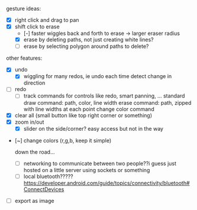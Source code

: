 gesture ideas:
- [x] right click and drag to pan
- [x] shift click to erase
    - [-] faster wiggles back and forth to erase -> larger eraser radius
    - [x] erase by deleting paths,
    not just creating white lines?
    - [ ] erase by selecting polygon around paths to delete?

other features:
- [x] undo
    - [x] wiggling for many redos, ie undo each time detect change in direction
- [ ] redo
    - [ ] track commands for controls like redo, smart panning, ...
    standard draw command: path, color, line width
    erase command: path, zipped with line widths at each point
    change color command
- [x] clear all (small button like top right corner or something)
- [x] zoom in/out
    - [x] slider on the side/corner? easy access but not in the way
    
- [~] change colors (r,g,b, keep it simple)

    down the road...
    - [ ] networking to communicate between two people??i guess just hosted on a little server using sockets or something
    - [ ] local bluetooth?????
        https://developer.android.com/guide/topics/connectivity/bluetooth#ConnectDevices

- [ ] export as image



